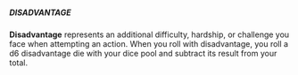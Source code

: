 ##### DISADVANTAGE

**Disadvantage** represents an additional difficulty, hardship, or challenge you face when attempting an action. When you roll with disadvantage, you roll a d6 disadvantage die with your dice pool and subtract its result from your total.